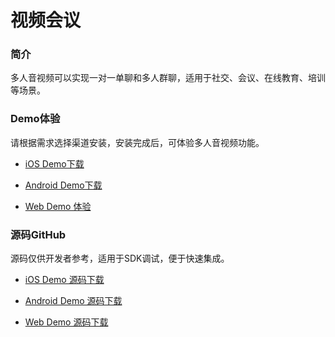 # 视频会议

### 简介

多人音视频可以实现一对一单聊和多人群聊，适用于社交、会议、在线教育、培训等场景。

### Demo体验

请根据需求选择渠道安装，安装完成后，可体验多人音视频功能。

- [iOS Demo下载](https://www.pgyer.com/anyrtc_meeting_ios)

- [Android Demo下载](https://www.pgyer.com/anyRTC_Meeting)

- [Web Demo 体验](https://www.anyrtc.io/demo/meeting)

### 源码GitHub

源码仅供开发者参考，适用于SDK调试，便于快速集成。

- [iOS Demo 源码下载](https://github.com/anyRTC/anyRTC-Meeting-iOS)

- [Android Demo 源码下载](https://github.com/anyRTC/anyRTC-Meeting-Android)
- [Web Demo 源码下载](https://github.com/anyRTC/anyRTC-Meeting-Web)




